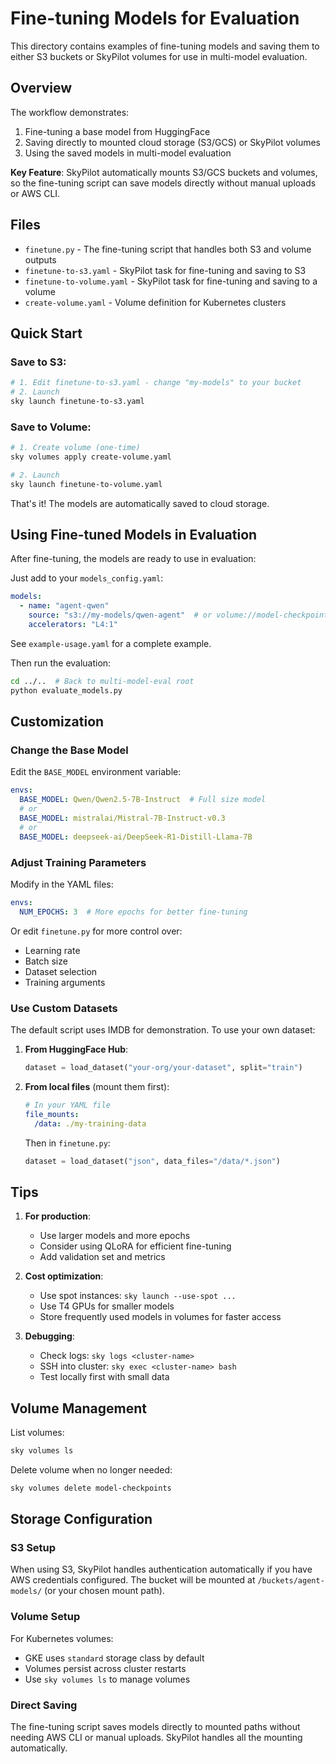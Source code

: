 # Fine-tuning Models for Evaluation

This directory contains examples of fine-tuning models and saving them to either S3 buckets or SkyPilot volumes for use in multi-model evaluation.

## Overview

The workflow demonstrates:
1. Fine-tuning a base model from HuggingFace
2. Saving directly to mounted cloud storage (S3/GCS) or SkyPilot volumes
3. Using the saved models in multi-model evaluation

**Key Feature**: SkyPilot automatically mounts S3/GCS buckets and volumes, so the fine-tuning script can save models directly without manual uploads or AWS CLI.


## Files

- `finetune.py` - The fine-tuning script that handles both S3 and volume outputs
- `finetune-to-s3.yaml` - SkyPilot task for fine-tuning and saving to S3
- `finetune-to-volume.yaml` - SkyPilot task for fine-tuning and saving to a volume
- `create-volume.yaml` - Volume definition for Kubernetes clusters

## Quick Start

### Save to S3:
```bash
# 1. Edit finetune-to-s3.yaml - change "my-models" to your bucket
# 2. Launch
sky launch finetune-to-s3.yaml
```

### Save to Volume:
```bash
# 1. Create volume (one-time)
sky volumes apply create-volume.yaml

# 2. Launch
sky launch finetune-to-volume.yaml
```

That's it! The models are automatically saved to cloud storage.

## Using Fine-tuned Models in Evaluation

After fine-tuning, the models are ready to use in evaluation:

Just add to your `models_config.yaml`:

```yaml
models:
  - name: "agent-qwen"
    source: "s3://my-models/qwen-agent"  # or volume://model-checkpoints/qwen-agent
    accelerators: "L4:1"
```

See `example-usage.yaml` for a complete example.

Then run the evaluation:
```bash
cd ../..  # Back to multi-model-eval root
python evaluate_models.py
```

## Customization

### Change the Base Model

Edit the `BASE_MODEL` environment variable:
```yaml
envs:
  BASE_MODEL: Qwen/Qwen2.5-7B-Instruct  # Full size model
  # or
  BASE_MODEL: mistralai/Mistral-7B-Instruct-v0.3
  # or  
  BASE_MODEL: deepseek-ai/DeepSeek-R1-Distill-Llama-7B
```

### Adjust Training Parameters

Modify in the YAML files:
```yaml
envs:
  NUM_EPOCHS: 3  # More epochs for better fine-tuning
```

Or edit `finetune.py` for more control over:
- Learning rate
- Batch size
- Dataset selection
- Training arguments

### Use Custom Datasets

The default script uses IMDB for demonstration. To use your own dataset:

1. **From HuggingFace Hub**:
   ```python
   dataset = load_dataset("your-org/your-dataset", split="train")
   ```

2. **From local files** (mount them first):
   ```yaml
   # In your YAML file
   file_mounts:
     /data: ./my-training-data
   ```
   Then in `finetune.py`:
   ```python
   dataset = load_dataset("json", data_files="/data/*.json")
   ```

## Tips

1. **For production**: 
   - Use larger models and more epochs
   - Consider using QLoRA for efficient fine-tuning
   - Add validation set and metrics

2. **Cost optimization**:
   - Use spot instances: `sky launch --use-spot ...`
   - Use T4 GPUs for smaller models
   - Store frequently used models in volumes for faster access

3. **Debugging**:
   - Check logs: `sky logs <cluster-name>`
   - SSH into cluster: `sky exec <cluster-name> bash`
   - Test locally first with small data

## Volume Management

List volumes:
```bash
sky volumes ls
```

Delete volume when no longer needed:
```bash
sky volumes delete model-checkpoints
```

## Storage Configuration

### S3 Setup
When using S3, SkyPilot handles authentication automatically if you have AWS credentials configured. The bucket will be mounted at `/buckets/agent-models/` (or your chosen mount path).

### Volume Setup  
For Kubernetes volumes:
- GKE uses `standard` storage class by default
- Volumes persist across cluster restarts
- Use `sky volumes ls` to manage volumes

### Direct Saving
The fine-tuning script saves models directly to mounted paths without needing AWS CLI or manual uploads. SkyPilot handles all the mounting automatically.
